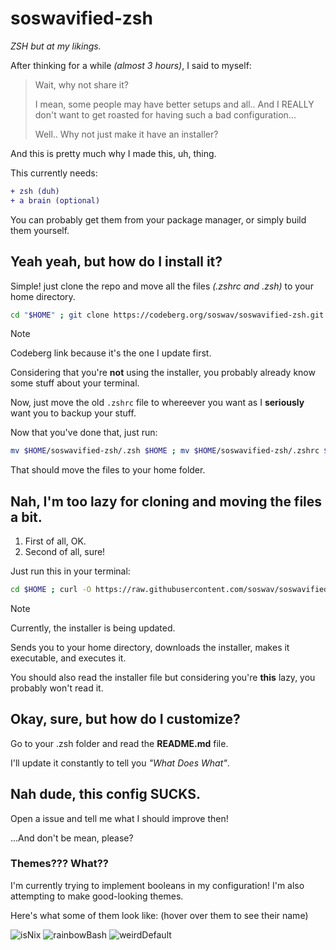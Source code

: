 # soswavified-zsh
*ZSH but at my likings.*

After thinking for a while *(almost 3 hours)*, I said to myself:
> Wait, why not share it?
>
> I mean, some people may have better setups and all.. And I REALLY don't want to get roasted for having such a bad configuration...
>
> Well.. Why not just make it have an installer?

And this is pretty much why I made this, uh, thing.

This currently needs:
```diff
+ zsh (duh)
+ a brain (optional)
```
You can probably get them from your package manager, or simply build them yourself.

## Yeah yeah, but how do I install it?
Simple! just clone the repo and move all the files *(.zshrc and .zsh)* to your home directory. 

```sh
cd "$HOME" ; git clone https://codeberg.org/soswav/soswavified-zsh.git
```
>[!NOTE]
>Codeberg link because it's the one I update first.

Considering that you're **not** using the installer, you probably already know some stuff about your terminal.

Now, just move the old `.zshrc` file to whereever you want as I **seriously** want you to backup your stuff.

Now that you've done that, just run:
```sh
mv $HOME/soswavified-zsh/.zsh $HOME ; mv $HOME/soswavified-zsh/.zshrc $HOME
```
That should move the files to your home folder.

## Nah, I'm too lazy for cloning and moving the files a bit.
1. First of all, OK.
2. Second of all, sure!

Just run this in your terminal:
```sh
cd $HOME ; curl -O https://raw.githubusercontent.com/soswav/soswavified-zsh/main/installer.sh ; chmod +x installer.sh ; ./installer.sh
```
>[!NOTE]
>Currently, the installer is being updated.

Sends you to your home directory, downloads the installer, makes it executable, and executes it. 

You should also read the installer file but considering you're **this** lazy, you probably won't read it.

## Okay, sure, but how do I customize?
Go to your .zsh folder and read the **README.md** file.

I'll update it constantly to tell you *"What Does What"*.

## Nah dude, this config SUCKS.
Open a issue and tell me what I should improve then! 

...And don't be mean, please?

### Themes??? What??
I'm currently trying to implement booleans in my configuration! I'm also attempting to make good-looking themes.

Here's what some of them look like: (hover over them to see their name)

![isNix](https://github.com/soswav/soswavified-zsh/assets/154848161/4cad895c-2f9b-4ab3-99c5-49ab3aa6055d)
![rainbowBash](https://github.com/soswav/soswavified-zsh/assets/154848161/21e70784-0c7f-4a60-a3f5-f036ec92906f)
![weirdDefault](https://github.com/soswav/soswavified-zsh/assets/154848161/7ee3007e-66d7-4da1-befb-eaf4f183b370)
